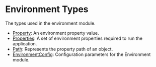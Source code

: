 # Environment Types

The types used in the environment module.

- [Property](./property.type.ts): An environment property value.
- [Properties](./properties.type.ts): A set of environment properties required to run the application.
- [Path](./path.type.ts): Represents the property path of an object.
- [EnvironmentConfig](./environment-config.type.ts): Configuration parameters for the Environment module.
